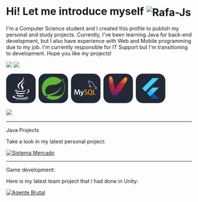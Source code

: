 # Hi! Let me introduce myself <img align="center" alt="Rafa-Js" height="50" width="50" src="https://c.tenor.com/6tAKDRH_qAwAAAAC/tenor.gif">
<p>I'm a Computer Science student and I created this profile to publish my personal and study projects. Currently, I've been learning Java for back-end development, but I also have experience with Web and Mobile programming due to my job. I'm currently responsible for IT Support but I'm transitioning to development. Hope you like my projects!</p>

![](http://github-profile-summary-cards.vercel.app/api/cards/stats?username=venicode&theme=dracula)
![](http://github-profile-summary-cards.vercel.app/api/cards/repos-per-language?username=venicode&theme=dracula)
<div style="display: inline_block">
  <img align="center" height="80" width="80" src="https://github.com/tandpfun/skill-icons/blob/main/icons/Java-Dark.svg">&nbsp
  <img align="center" height="80" width="80" src="https://github.com/tandpfun/skill-icons/blob/main/icons/Spring-Dark.svg">&nbsp
   <img align="center" height="80" width="80" src="https://github.com/tandpfun/skill-icons/blob/main/icons/MySQL-Dark.svg">&nbsp
  <img align="center" height="80" width="80" src="https://github.com/tandpfun/skill-icons/blob/main/icons/Maven-Dark.svg">&nbsp  
  <img align="center" height="80" width="80" src="https://github.com/tandpfun/skill-icons/blob/main/icons/Flutter-Dark.svg">&nbsp   
</div>
<br>
 <a href="https://www.linkedin.com/in/venint/" target="_blank"><img src="https://img.shields.io/badge/-LinkedIn-%230077B5?style=for-the-badge&logo=linkedin&logoColor=white" target="_blank"></a><br>
<hr>
<p> Java Projects
<p>Take a look in my latest personal project:</p>
<a href="https://github.com/Venicode/sistema-mercado">
  <img src="https://img.shields.io/badge/Java-Retail Software-red?style=for-the-badge&logo=java" alt="Sistema Mercado">
</a>
 <hr>
 <p>Game development:</p>
<p>Here is my latest team project that I had done in Unity:</p>
<a href="https://github.com/Venicode/agente-brutal.git">
  <img src="https://img.shields.io/badge/Unity-Agente Brutal-orange?style=for-the-badge&logo=java" alt="Agente Brutal">
</a>
